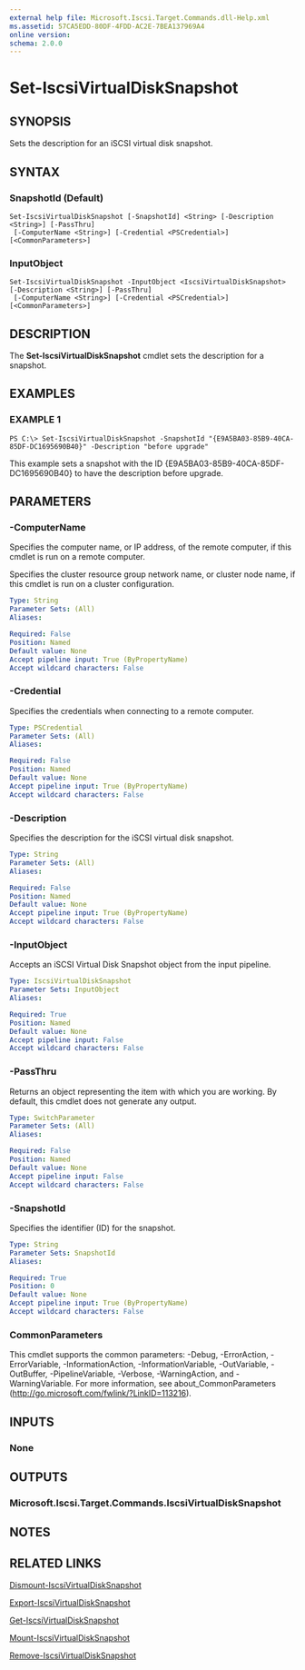 ```yaml
---
external help file: Microsoft.Iscsi.Target.Commands.dll-Help.xml
ms.assetid: 57CA5EDD-80DF-4FDD-AC2E-7BEA137969A4
online version: 
schema: 2.0.0
---
```


# Set-IscsiVirtualDiskSnapshot

## SYNOPSIS
Sets the description for an iSCSI virtual disk snapshot.

## SYNTAX

### SnapshotId (Default)
```
Set-IscsiVirtualDiskSnapshot [-SnapshotId] <String> [-Description <String>] [-PassThru]
 [-ComputerName <String>] [-Credential <PSCredential>] [<CommonParameters>]
```

### InputObject
```
Set-IscsiVirtualDiskSnapshot -InputObject <IscsiVirtualDiskSnapshot> [-Description <String>] [-PassThru]
 [-ComputerName <String>] [-Credential <PSCredential>] [<CommonParameters>]
```

## DESCRIPTION
The **Set-IscsiVirtualDiskSnapshot** cmdlet sets the description for a snapshot.

## EXAMPLES

### EXAMPLE 1
```
PS C:\> Set-IscsiVirtualDiskSnapshot -SnapshotId "{E9A5BA03-85B9-40CA-85DF-DC1695690B40}" -Description "before upgrade"
```

This example sets a snapshot with the ID {E9A5BA03-85B9-40CA-85DF-DC1695690B40} to have the description before upgrade.

## PARAMETERS

### -ComputerName
Specifies the computer name, or IP address, of the remote computer, if this cmdlet is run on a remote computer. 

Specifies the cluster resource group network name, or cluster node name, if this cmdlet is run on a cluster configuration.

```yaml
Type: String
Parameter Sets: (All)
Aliases: 

Required: False
Position: Named
Default value: None
Accept pipeline input: True (ByPropertyName)
Accept wildcard characters: False
```

### -Credential
Specifies the credentials when connecting to a remote computer.

```yaml
Type: PSCredential
Parameter Sets: (All)
Aliases: 

Required: False
Position: Named
Default value: None
Accept pipeline input: True (ByPropertyName)
Accept wildcard characters: False
```

### -Description
Specifies the description for the iSCSI virtual disk snapshot.

```yaml
Type: String
Parameter Sets: (All)
Aliases: 

Required: False
Position: Named
Default value: None
Accept pipeline input: True (ByPropertyName)
Accept wildcard characters: False
```

### -InputObject
Accepts an iSCSI Virtual Disk Snapshot object from the input pipeline.

```yaml
Type: IscsiVirtualDiskSnapshot
Parameter Sets: InputObject
Aliases: 

Required: True
Position: Named
Default value: None
Accept pipeline input: False
Accept wildcard characters: False
```

### -PassThru
Returns an object representing the item with which you are working.
By default, this cmdlet does not generate any output.

```yaml
Type: SwitchParameter
Parameter Sets: (All)
Aliases: 

Required: False
Position: Named
Default value: None
Accept pipeline input: False
Accept wildcard characters: False
```

### -SnapshotId
Specifies the identifier (ID) for the snapshot.

```yaml
Type: String
Parameter Sets: SnapshotId
Aliases: 

Required: True
Position: 0
Default value: None
Accept pipeline input: True (ByPropertyName)
Accept wildcard characters: False
```

### CommonParameters
This cmdlet supports the common parameters: -Debug, -ErrorAction, -ErrorVariable, -InformationAction, -InformationVariable, -OutVariable, -OutBuffer, -PipelineVariable, -Verbose, -WarningAction, and -WarningVariable. For more information, see about_CommonParameters (http://go.microsoft.com/fwlink/?LinkID=113216).

## INPUTS

### None

## OUTPUTS

### Microsoft.Iscsi.Target.Commands.IscsiVirtualDiskSnapshot

## NOTES

## RELATED LINKS

[Dismount-IscsiVirtualDiskSnapshot](./Dismount-IscsiVirtualDiskSnapshot.md)

[Export-IscsiVirtualDiskSnapshot](./Export-IscsiVirtualDiskSnapshot.md)

[Get-IscsiVirtualDiskSnapshot](./Get-IscsiVirtualDiskSnapshot.md)

[Mount-IscsiVirtualDiskSnapshot](./Mount-IscsiVirtualDiskSnapshot.md)

[Remove-IscsiVirtualDiskSnapshot](./Remove-IscsiVirtualDiskSnapshot.md)

